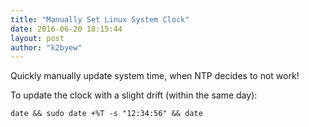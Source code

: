 ```yaml
---
title: "Manually Set Linux System Clock"
date: 2016-06-20 18:15:44
layout: post
author: "k2byew"
---
```

Quickly manually update system time, when NTP decides to not work!

To update the clock with a slight drift (within the same day):

`date && sudo date +%T -s "12:34:56" && date`
